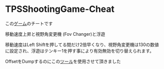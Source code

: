 # TPSShootingGame-Cheat

この[ゲーム](https://www.freem.ne.jp/win/game/27144)のチートです

移動速度上昇と視野角変更機 (Fov Changer)と浮遊

移動速度はLeft Shiftを押してる間だけ2倍早くなり、視野角変更機は130の数値に設定され、浮遊はテンキー1を押す事により有効無効を切り替えられます。

OffsetをDumpするのにこの[ツール](https://www.unknowncheats.me/forum/unreal-engine-4-a/570218-ue-multitool-class-inspector-sdk-dumper-fn-logger.html)を使用させて頂きました
